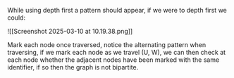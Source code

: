 While using depth first a pattern should appear, if we were to depth first we could:

![[Screenshot 2025-03-10 at 10.19.38.png]]

Mark each node once traversed, notice the alternating pattern when traversing, if we mark each node as we travel (U, W), we can then check at each node whether the adjacent nodes have been marked with the same identifier, if so then the graph is not bipartite.

